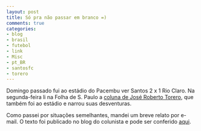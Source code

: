 ```yaml
---
layout: post
title: Só pra não passar em branco =)
comments: true
categories:
- blog
- brasil
- futebol
- link
- Misc
- pt_BR
- santosfc
- torero
---
```

Domingo passado fui ao estádio do Pacembu ver Santos 2 x 1 Rio Claro. Na segunda-feira li na Folha de S. Paulo a [coluna de José Roberto Torero](http://blogdotorero.blog.uol.com.br/arch2010-02-01_2010-02-28.html#2010_02-16_10_36_41-10024933-0), que também foi ao estádio e narrou suas desventuras.

Como passei por situações semelhantes, mandei um breve relato por e-mail. O texto foi publicado no blog do colunista e pode ser conferido [aqui](http://blogdotorero.blog.uol.com.br/arch2010-02-01_2010-02-28.html#2010_02-19_10_28_16-10024933-0).
